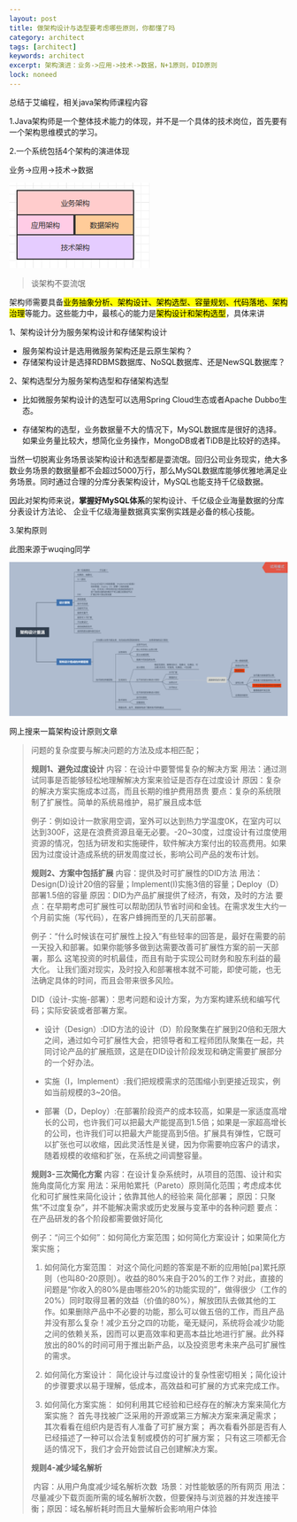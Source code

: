 ```yaml
---
layout: post
title: 做架构设计与选型要考虑哪些原则，你都懂了吗
category: architect
tags: [architect]
keywords: architect
excerpt: 架构演进：业务->应用->技术->数据，N+1原则，DID原则
lock: noneed
---
```


总结于艾编程，相关java架构师课程内容

1.Java架构师是一个整体技术能力的体现，并不是一个具体的技术岗位，首先要有一个架构思维模式的学习。

2.一个系统包括4个架构的演进体现

业务->应用->技术->数据

![](\assets\images\2020\icoding\future\four-archs.png)

> 谈架构不耍流氓

架构师需要具备<mark>业务抽象分析、架构设计、架构选型、容量规划、代码落地、架构治理</mark>等能力。这些能力中，最核心的能力是<mark>架构设计和架构选型</mark>，具体来讲

1、架构设计分为服务架构设计和存储架构设计

- 服务架构设计是选用微服务架构还是云原生架构？
- 存储架构设计是选择RDBMS数据库、NoSQL数据库、还是NewSQL数据库？

2、架构选型分为服务架构选型和存储架构选型

- 比如微服务架构设计的选型可以选用Spring Cloud生态或者Apache Dubbo生态。

- 存储架构的选型，业务数据量不大的情况下，MySQL数据库是很好的选择。如果业务量比较大，想简化业务操作，MongoDB或者TiDB是比较好的选择。

当然一切脱离业务场景谈架构设计和选型都是耍流氓。回归公司业务现实，绝大多数业务场景的数据量都不会超过5000万行，那么MySQL数据库能够优雅地满足业务场景。同时通过合理的分库分表架构设计，MySQL也能支持千亿级数据。

因此对架构师来说，**掌握好MySQL体系**的架构设计、千亿级企业海量数据的分库分表设计方法论、 企业千亿级海量数据真实案例实践是必备的核心技能。

3.架构原则

此图来源于wuqing同学

![](/assets/images/2020/icoding/arch-design-by-wuqing.png)

网上搜来一篇架构设计原则文章

> 问题的复杂度要与解决问题的方法及成本相匹配；
>
> **规则1、避免过度设计**
> 	内容：在设计中要警惕复杂的解决方案
> 	用法：通过测试同事是否能够轻松地理解解决方案来验证是否存在过度设计
> 	原因：复杂的解决方案实施成本过高，而且长期的维护费用昂贵
> 	要点：复杂的系统限制了扩展性。简单的系统易维护，易扩展且成本低
>
> 例子：例如设计一款家用空调，室外可以达到热力学温度0K，在室内可以达到300F，这是在浪费资源且毫无必要。-20~30度，过度设计有过度使用资源的情况，包括为研发和实施硬件，软件解决方案付出的较高费用。如果因为过度设计造成系统的研发周度过长，影响公司产品的发布计划。
>
> **规则2、方案中包括扩展**
> 	内容：提供及时可扩展性的DID方法
> 	用法：Design(D)设计20倍的容量；Implement(I)实施3倍的容量；Deploy（D）部署1.5倍的容量
> 	原因：DID为产品扩展提供了经济，有效，及时的方法
> 	要点：在早期考虑可扩展性可以帮助团队节省时间和金钱。在需求发生大约一个月前实施（写代码），在客户蜂拥而至的几天前部署。
>
> 例子：“什么时候该在可扩展性上投入”有些轻率的回答是，最好在需要的前一天投入和部署。如果你能够多做到达需要改善可扩展性方案的前一天部署，那么 这笔投资的时机最佳，而且有助于实现公司财务和股东利益的最大化。
> 让我们面对现实，及时投入和部署根本就不可能，即使可能，也无法确定具体的时间，而且会带来很多风险。
>
> DID（设计-实施-部署）：思考问题和设计方案，为方案构建系统和编写代码；实际安装或者部署方案。
>
> - 设计（Design）:DID方法的设计（D）阶段聚集在扩展到20倍和无限大之间，通过如今可扩展性大会，把领导者和工程师团队聚集在一起，共同讨论产品的扩展瓶颈，这是在DID设计阶段发现和确定需要扩展部分的一个好办法。
>
> - 实施（I，Implement）:我们把规模需求的范围缩小到更接近现实，例如当前规模的3~20倍。
>
> - 部署（D，Deploy）:在部署阶段资产的成本较高，如果是一家适度高增长的公司，也许我们可以把最大产能提高到1.5倍；如果是一家超高增长的公司，也许我们可以把最大产能提高到5倍。扩展具有弹性，它既可以扩张也可以收缩，因此灵活性是关键，因为你需要响应客户的请求，随着规模的收缩和扩张，在系统之间调整容量。
>
> **规则3-三次简化方案**
> 	内容：在设计复杂系统时，从项目的范围、设计和实施角度简化方案
> 	用法：采用帕累托（Pareto）原则简化范围；考虑成本优化和可扩展性来简化设计；依靠其他人的经验来	简化部署；
> 	原因：只聚焦“不过度复杂”，并不能解决需求或历史发展与变革中的各种问题
> 	要点：在产品研发的各个阶段都需要做好简化
>
> 例子：“问三个如何”：如何简化方案范围；如何简化方案设计；如果简化方案实施；
>
> 1. 如何简化方案范围：
>    对这个简化问题的答案是不断的应用帕[pa]累托原则（也叫80-20原则）。收益的80%来自于20%的工作？对此，直接的问题是“你收入的80%是由哪些20%的功能实现的”，做得很少（工作的20%）同时取得显著的效益（价值的80%），解放团队去做其他的工作。如果删除产品中不必要的功能，那么可以做五倍的工作，而且产品并没有那么复杂！减少五分之四的功能，毫无疑问，系统将会减少功能之间的依赖关系，因而可以更高效率和更高本益比地进行扩展。此外释放出的80%的时间可用于推出新产品，以及投资思考未来产品可扩展性的需求。
>
> 2. 如何简化方案设计：
>    简化设计与过度设计的复杂性密切相关；简化设计的步骤要求以易于理解，低成本，高效益和可扩展的方式来完成工作。
>
> 3. 如何简化方案实施：
>    如何利用其它经验和已经存在的解决方案来简化方案实施？
>    首先寻找被广泛采用的开源或第三方解决方案来满足需求；
>    其次看看在组织内是否有人准备了可扩展方案；
>    再次看看外部是否有人已经描述了一种可以合法复制或模仿的可扩展方案；
>    只有这三项都无合适的情况下，我们才会开始尝试自己创建解决方案。
>
> **规则4-减少域名解析**
>
> ​	内容：从用户角度减少域名解析次数
> ​	场景：对性能敏感的所有网页
> ​	用法：尽量减少下载页面所需的域名解析次数，但要保持与浏览器的并发连接平衡；
> ​	原因：域名解析耗时而且大量解析会影响用户体验


